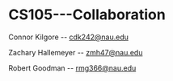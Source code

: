 # CS105---Collaboration

 Connor Kilgore -- cdk242@nau.edu

 Zachary Hallemeyer -- zmh47@nau.edu

 Robert Goodman -- rmg366@nau.edu
